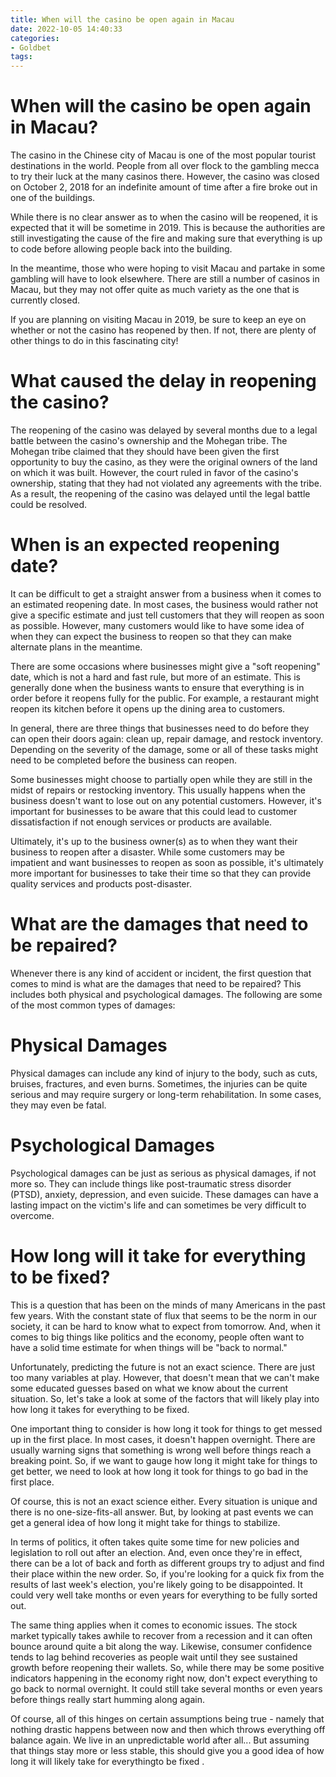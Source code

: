 ```yaml
---
title: When will the casino be open again in Macau
date: 2022-10-05 14:40:33
categories:
- Goldbet
tags:
---
```



#  When will the casino be open again in Macau?

The casino in the Chinese city of Macau is one of the most popular tourist destinations in the world. People from all over flock to the gambling mecca to try their luck at the many casinos there. However, the casino was closed on October 2, 2018 for an indefinite amount of time after a fire broke out in one of the buildings.

While there is no clear answer as to when the casino will be reopened, it is expected that it will be sometime in 2019. This is because the authorities are still investigating the cause of the fire and making sure that everything is up to code before allowing people back into the building.

In the meantime, those who were hoping to visit Macau and partake in some gambling will have to look elsewhere. There are still a number of casinos in Macau, but they may not offer quite as much variety as the one that is currently closed.

If you are planning on visiting Macau in 2019, be sure to keep an eye on whether or not the casino has reopened by then. If not, there are plenty of other things to do in this fascinating city!

#  What caused the delay in reopening the casino?

The reopening of the casino was delayed by several months due to a legal battle between the casino's ownership and the Mohegan tribe. The Mohegan tribe claimed that they should have been given the first opportunity to buy the casino, as they were the original owners of the land on which it was built. However, the court ruled in favor of the casino's ownership, stating that they had not violated any agreements with the tribe. As a result, the reopening of the casino was delayed until the legal battle could be resolved.

#  When is an expected reopening date?

It can be difficult to get a straight answer from a business when it comes to an estimated reopening date. In most cases, the business would rather not give a specific estimate and just tell customers that they will reopen as soon as possible. However, many customers would like to have some idea of when they can expect the business to reopen so that they can make alternate plans in the meantime.

There are some occasions where businesses might give a "soft reopening" date, which is not a hard and fast rule, but more of an estimate. This is generally done when the business wants to ensure that everything is in order before it reopens fully for the public. For example, a restaurant might reopen its kitchen before it opens up the dining area to customers.

In general, there are three things that businesses need to do before they can open their doors again: clean up, repair damage, and restock inventory. Depending on the severity of the damage, some or all of these tasks might need to be completed before the business can reopen.

Some businesses might choose to partially open while they are still in the midst of repairs or restocking inventory. This usually happens when the business doesn't want to lose out on any potential customers. However, it's important for businesses to be aware that this could lead to customer dissatisfaction if not enough services or products are available. 

Ultimately, it's up to the business owner(s) as to when they want their business to reopen after a disaster. While some customers may be impatient and want businesses to reopen as soon as possible, it's ultimately more important for businesses to take their time so that they can provide quality services and products post-disaster.

#  What are the damages that need to be repaired?

Whenever there is any kind of accident or incident, the first question that comes to mind is what are the damages that need to be repaired? This includes both physical and psychological damages. The following are some of the most common types of damages:

# Physical Damages

Physical damages can include any kind of injury to the body, such as cuts, bruises, fractures, and even burns. Sometimes, the injuries can be quite serious and may require surgery or long-term rehabilitation. In some cases, they may even be fatal.

# Psychological Damages

Psychological damages can be just as serious as physical damages, if not more so. They can include things like post-traumatic stress disorder (PTSD), anxiety, depression, and even suicide. These damages can have a lasting impact on the victim's life and can sometimes be very difficult to overcome.

#  How long will it take for everything to be fixed?

This is a question that has been on the minds of many Americans in the past few years. With the constant state of flux that seems to be the norm in our society, it can be hard to know what to expect from tomorrow. And, when it comes to big things like politics and the economy, people often want to have a solid time estimate for when things will be "back to normal."

Unfortunately, predicting the future is not an exact science. There are just too many variables at play. However, that doesn't mean that we can't make some educated guesses based on what we know about the current situation. So, let's take a look at some of the factors that will likely play into how long it takes for everything to be fixed.

One important thing to consider is how long it took for things to get messed up in the first place. In most cases, it doesn't happen overnight. There are usually warning signs that something is wrong well before things reach a breaking point. So, if we want to gauge how long it might take for things to get better, we need to look at how long it took for things to go bad in the first place.

Of course, this is not an exact science either. Every situation is unique and there is no one-size-fits-all answer. But, by looking at past events we can get a general idea of how long it might take for things to stabilize.

In terms of politics, it often takes quite some time for new policies and legislation to roll out after an election. And, even once they're in effect, there can be a lot of back and forth as different groups try to adjust and find their place within the new order. So, if you're looking for a quick fix from the results of last week's election, you're likely going to be disappointed. It could very well take months or even years for everything to be fully sorted out.

The same thing applies when it comes to economic issues. The stock market typically takes awhile to recover from a recession and it can often bounce around quite a bit along the way. Likewise, consumer confidence tends to lag behind recoveries as people wait until they see sustained growth before reopening their wallets. So, while there may be some positive indicators happening in the economy right now, don't expect everything to go back to normal overnight. It could still take several months or even years before things really start humming along again.

Of course, all of this hinges on certain assumptions being true - namely that nothing drastic happens between now and then which throws everything off balance again. We live in an unpredictable world after all... But assuming that things stay more or less stable, this should give you a good idea of how long it will likely take for everythingto be fixed .